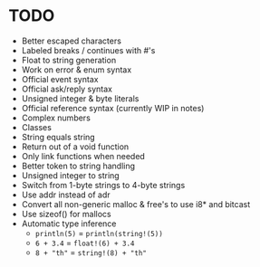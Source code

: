 # TODO
- Better escaped characters
- Labeled breaks / continues with #'s
- Float to string generation
- Work on error & enum syntax
- Official event syntax
- Official ask/reply syntax
- Unsigned integer & byte literals
- Official reference syntax (currently WIP in notes)
- Complex numbers
- Classes
- String equals string 
- Return out of a void function
- Only link functions when needed
- Better token to string handling
- Unsigned integer to string
- Switch from 1-byte strings to 4-byte strings
- Use addr instead of adr
- Convert all non-generic malloc & free's to use i8* and bitcast
- Use sizeof() for mallocs
- Automatic type inference 
    - `println(5)` = `println(string!(5))`
    - `6 + 3.4` = `float!(6) + 3.4`
    - `8 + "th"` = `string!(8) + "th"`